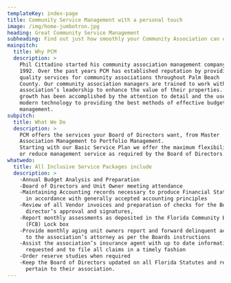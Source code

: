 ```yaml
---
templateKey: index-page
title: Community Service Management with a personal touch
image: /img/home-jumbotron.jpg
heading: Great Community Service Management
subheading: Find out just how smoothly your Community Association can operate
mainpitch:
  title: Why PCM
  description: >
    Phil Cittadino started his community association management company in
    1992. Over the past years PCM has established reputation by providing
    quality services for community associations throughout Palm Beach
    County. Our community association managers are trained to work with the
    association’s leadership to enhance the value of their properties. PCM’s
    growth has been accomplished by the attention to detail and the use of
    modern technology to providing the best methods of effective budget
    management.   
subpitch: 
  title: What We Do 
  description: >
    PCM offers the services your Board of Directors want, from Master
    Association Management to Portfolio Management. 
    Starting with our Basic Service Plan we offer the maximum flexibility to add
    or reduce management service as required by the Board of Directors.
whatwedo:
  title: All Inclusive Service Packages include
  description: >
    -Annual Budget Analysis and Preparation
    -Board of Directors and Unit Owner meeting attendance
    -Maintaining Accounting records necessary to produce Financial Statements
      in accordance with generally accepted accounting principles
    -Review of all Vendor invoices and preparation of checks for the Board of
      director’s approval and signatures,
    -Report monthly assessments as deposited in the Florida Community Bank
      (FCB) Lock box
    -Provide monthly aging unit owners report and forward delinquent accounts
      to the association’s attorney as per the Boards instructions
    -Assist the association’s insurance agent with up to date information as
      requested and to file all claims in a timely fashion
    -Order reserve studies when required
    -Keep the Board of Directors updated on all Florida Statutes and regulations
      pertain to their association.
---
```

